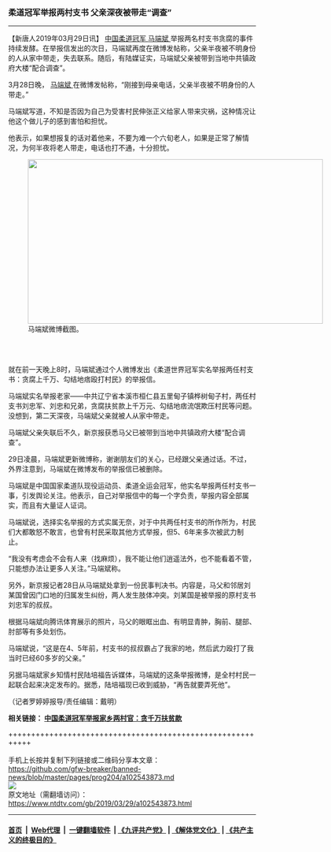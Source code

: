 ### 柔道冠军举报两村支书 父亲深夜被带走“调查”
------------------------

<div class="post_content" itemprop="articleBody">
 <p>
  【新唐人2019年03月29日讯】
  <a href="https://www.ntdtv.com/gb/中国柔道冠军.htm">
   中国柔道冠军
  </a>
  <a href="https://www.ntdtv.com/gb/马端斌.htm">
   马端斌
  </a>
  举报两名村支书贪腐的事件持续发酵。在举报信发出的次日，马端斌再度在微博发帖称，父亲半夜被不明身份的人从家中带走，失去联系。随后，有陆媒证实，马端斌父亲被带到当地中共镇政府大楼“配合调查”。
 </p>
 <p>
  3月28日晚，
  <a href="https://www.ntdtv.com/gb/马端斌.htm">
   马端斌
  </a>
  在微博发帖称，“刚接到母亲电话，父亲半夜被不明身份的人带走。”
 </p>
 <p>
  马端斌写道，不知是否因为自己为受害村民伸张正义给家人带来灾祸，这种情况让他这个做儿子的感到害怕和担忧。
 </p>
 <p>
  他表示，如果想报复的话对着他来，不要为难一个六旬老人，如果是正常了解情况，为何半夜将老人带走，电话也打不通，十分担忧。
 </p>
 <figure class="wp-caption alignnone" id="attachment_102543883" style="width: 600px">
  <img alt="" class="size-medium wp-image-102543883" height="334" src="https://www.ntdtv.com/assets/uploads/2019/03/5-36-600x334.png" width="600">
   <br/><figcaption class="wp-caption-text">
    马端斌微博截图。
   </figcaption><br/>
  </img>
 </figure><br/>
 <p>
  就在前一天晚上8时，马端斌通过个人微博发出《柔道世界冠军实名举报两任村支书：贪腐上千万、勾结地痞殴打村民》的举报信。
 </p>
 <p>
  马端斌实名举报老家——中共辽宁省本溪市桓仁县五里甸子镇桦树甸子村，两任村支书刘忠军、刘忠和兄弟，贪腐扶贫款上千万元、勾结地痞流氓欺压村民等问题。没想到，第二天深夜，马端斌父亲就被人从家中带走。
 </p>
 <p>
  马端斌父亲失联后不久，新京报获悉马父已被带到当地中共镇政府大楼“配合调查”。
 </p>
 <p>
  29日凌晨，马端斌更新微博称，谢谢朋友们的关心，已经跟父亲通过话。不过，外界注意到，马端斌在微博发布的举报信已被删除。
 </p>
 <p>
  马端斌是中国国家柔道队现役运动员、柔道全运会冠军，他实名举报两任村支书一事，引发舆论关注。他表示，自己对举报信中的每一个字负责，举报内容全部属实，而且有大量证人证词。
 </p>
 <p>
  马端斌说，选择实名举报的方式实属无奈，对于中共两任村支书的所作所为，村民们大都敢怒不敢言，也曾有村民采取其他方式举报，但5、6年来多次被武力制止。
 </p>
 <p>
  “我没有考虑会不会有人来（找麻烦），我不能让他们逍遥法外，也不能看着不管，只能想办法让更多人关注。”马端斌称。
 </p>
 <p>
  另外，新京报记者28日从马端斌处拿到一份民事判决书。内容是，马父和邻居刘某国曾因门口地的归属发生纠纷，两人发生肢体冲突。刘某国是被举报的原村支书刘忠军的叔叔。
 </p>
 <p>
  根据马端斌向腾讯体育展示的照片，马父的眼眶出血、有明显青肿，胸前、腿部、肘部等有多处划伤。
 </p>
 <p>
  马端斌说，“这是在4、5年前，村支书的叔叔霸占了我家的地，然后武力殴打了我当时已经60多岁的父亲。”
 </p>
 <p>
  另据马端斌家乡知情村民陆培福告诉媒体，马端斌的这条举报微博，是全村村民一起联合起来决定发布的。据悉，陆培福现已收到威胁，“再告就要弄死他”。
 </p>
 <p>
  （记者罗婷婷报导/责任编辑：戴明）
 </p>
 <p>
  <strong>
   相关链接：
   <a href="https://www.ntdtv.com/b5/2019/03/28/a102543122.html">
    中国柔道冠军举报家乡两村官：贪千万扶贫款
   </a>
  </strong>
 </p>
 <div class="single_ad">
 </div>
</div>

+++++++++++++++++++++++++++++++++++++++++++++++++++++++++++<br/><br/>
手机上长按并复制下列链接或二维码分享本文章：<br/>
https://github.com/gfw-breaker/banned-news/blob/master/pages/prog204/a102543873.md <br/>
<a href='https://github.com/gfw-breaker/banned-news/blob/master/pages/prog204/a102543873.md'><img src='https://github.com/gfw-breaker/banned-news/blob/master/pages/prog204/a102543873.md.png'/></a> <br/>
原文地址（需翻墙访问）：https://www.ntdtv.com/gb/2019/03/29/a102543873.html


------------------------
#### [首页](https://github.com/gfw-breaker/banned-news/blob/master/README.md) &nbsp;|&nbsp; [Web代理](https://github.com/labour-camp/helloworld) &nbsp;|&nbsp; [一键翻墙软件](https://github.com/gfw-breaker/nogfw/blob/master/README.md) &nbsp;| [《九评共产党》](https://github.com/gfw-breaker/9ping.md/blob/master/README.md#九评之一评共产党是什么) | [《解体党文化》](https://github.com/gfw-breaker/jtdwh.md/blob/master/README.md) | [《共产主义的终极目的》](https://github.com/gfw-breaker/gczydzjmd.md/blob/master/README.md)


